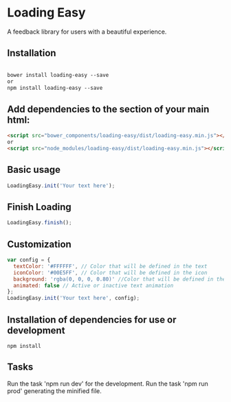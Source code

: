 # Loading Easy

A feedback library for users with a beautiful experience.

## Installation
```html

bower install loading-easy --save
or
npm install loading-easy --save
```

## Add dependencies to the <head> section of your main html:
```html
<script src="bower_components/loading-easy/dist/loading-easy.min.js"></script>
or
<script src="node_modules/loading-easy/dist/loading-easy.min.js"></script>
```

## Basic usage
```javascript
LoadingEasy.init('Your text here');
```

## Finish Loading
```javascript
LoadingEasy.finish();
```

## Customization
```javascript
var config = {
  textColor: '#FFFFFF', // Color that will be defined in the text
  iconColor: '#00E5FF', // Color that will be defined in the icon
  background: 'rgba(0, 0, 0, 0.80)' //Color that will be defined in the background
  animated: false // Active or inactive text animation
};
LoadingEasy.init('Your text here', config);
```

## Installation of dependencies for use or development
```
npm install
```
## Tasks
Run the task 'npm run dev' for the development.
Run the task 'npm run prod' generating the minified file.
